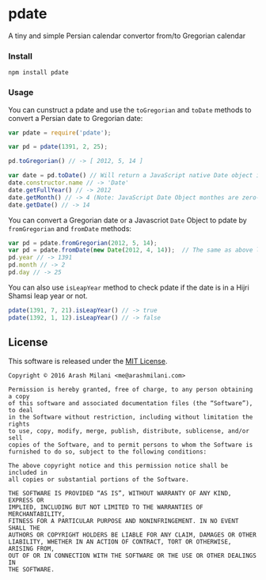 # pdate
A tiny and simple Persian calendar convertor from/to Gregorian calendar 

### Install 

    npm install pdate

### Usage
You can cunstruct a pdate and use the `toGregorian` and `toDate` methods to convert a Persian date to Gregorian date:
```javascript
var pdate = require('pdate');

var pd = pdate(1391, 2, 25);

pd.toGregorian() // -> [ 2012, 5, 14 ]

var date = pd.toDate() // Will return a JavaScript native Date object in Gregorian calender
date.constructor.name // -> 'Date'
date.getFullYear() // -> 2012
date.getMonth() // -> 4 (Note: JavaScript Date Object monthes are zero-based values)
date.getDate() // -> 14
```

You can convert a Gregorian date or a Javascriot `Date` Object to pdate by `fromGregorian` and `fromDate` methods:
```javascript
var pd = pdate.fromGregorian(2012, 5, 14);
var pd = pdate.fromDate(new Date(2012, 4, 14));  // The same as above line just using fromDate instead of fromGregorian
pd.year // -> 1391
pd.month // -> 2
pd.day // -> 25
```

You can also use `isLeapYear` method to check pdate if the date is in a Hijri Shamsi leap year or not.
```javascript
pdate(1391, 7, 21).isLeapYear() // -> true
pdate(1392, 1, 12).isLeapYear() // -> false
```
## License
This software is released under the [MIT License](http://arashmilani.mit-license.org/).  

    Copyright © 2016 Arash Milani <me@arashmilani.com>
    
    Permission is hereby granted, free of charge, to any person obtaining a copy
    of this software and associated documentation files (the “Software”), to deal
    in the Software without restriction, including without limitation the rights
    to use, copy, modify, merge, publish, distribute, sublicense, and/or sell
    copies of the Software, and to permit persons to whom the Software is
    furnished to do so, subject to the following conditions:
    
    The above copyright notice and this permission notice shall be included in
    all copies or substantial portions of the Software.
    
    THE SOFTWARE IS PROVIDED “AS IS”, WITHOUT WARRANTY OF ANY KIND, EXPRESS OR
    IMPLIED, INCLUDING BUT NOT LIMITED TO THE WARRANTIES OF MERCHANTABILITY,
    FITNESS FOR A PARTICULAR PURPOSE AND NONINFRINGEMENT. IN NO EVENT SHALL THE
    AUTHORS OR COPYRIGHT HOLDERS BE LIABLE FOR ANY CLAIM, DAMAGES OR OTHER
    LIABILITY, WHETHER IN AN ACTION OF CONTRACT, TORT OR OTHERWISE, ARISING FROM,
    OUT OF OR IN CONNECTION WITH THE SOFTWARE OR THE USE OR OTHER DEALINGS IN
    THE SOFTWARE.

